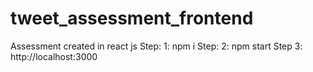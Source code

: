 # tweet_assessment_frontend
Assessment created in react js
Step: 1: npm i
Step: 2: npm start
Step 3: http://localhost:3000
